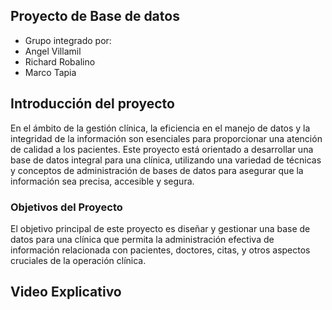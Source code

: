 ## Proyecto de Base de datos
- Grupo integrado por:
- Angel Villamil
- Richard Robalino
- Marco Tapia

## Introducción del proyecto
En el ámbito de la gestión clínica, la eficiencia en el manejo de datos y la integridad de la información son esenciales para proporcionar una atención de calidad a los pacientes. Este proyecto está orientado a desarrollar una base de datos integral para una clínica, utilizando una variedad de técnicas y conceptos de administración de bases de datos para asegurar que la información sea precisa, accesible y segura.

### Objetivos del Proyecto
El objetivo principal de este proyecto es diseñar y gestionar una base de datos para una clínica que permita la administración efectiva de información relacionada con pacientes, doctores, citas, y otros aspectos cruciales de la operación clínica. 

## Video Explicativo
